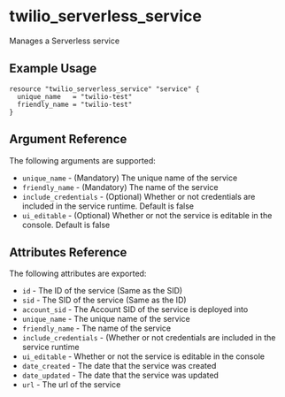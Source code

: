 # twilio_serverless_service

Manages a Serverless service

## Example Usage

```hcl
resource "twilio_serverless_service" "service" {
  unique_name   = "twilio-test"
  friendly_name = "twilio-test"
}
```

## Argument Reference

The following arguments are supported:

- `unique_name` - (Mandatory) The unique name of the service
- `friendly_name` - (Mandatory) The name of the service
- `include_credentials` - (Optional) Whether or not credentials are included in the service runtime. Default is false
- `ui_editable` - (Optional) Whether or not the service is editable in the console. Default is false

## Attributes Reference

The following attributes are exported:

- `id` - The ID of the service (Same as the SID)
- `sid` - The SID of the service (Same as the ID)
- `account_sid` - The Account SID of the service is deployed into
- `unique_name` - The unique name of the service
- `friendly_name` - The name of the service
- `include_credentials` - (Whether or not credentials are included in the service runtime
- `ui_editable` - Whether or not the service is editable in the console
- `date_created` - The date that the service was created
- `date_updated` - The date that the service was updated
- `url` - The url of the service
